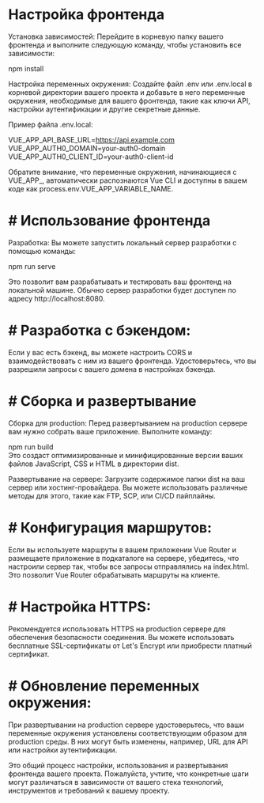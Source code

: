 # Настройка фронтенда  
Установка зависимостей: Перейдите в корневую папку вашего фронтенда и выполните следующую команду, чтобы установить все зависимости:  
 
npm install  

Настройка переменных окружения: Создайте файл .env или .env.local в корневой директории вашего проекта и добавьте в него переменные  окружения, необходимые для вашего фронтенда, такие как ключи API, настройки аутентификации и другие секретные данные.  

Пример файла .env.local:  

VUE_APP_API_BASE_URL=https://api.example.com
VUE_APP_AUTH0_DOMAIN=your-auth0-domain
VUE_APP_AUTH0_CLIENT_ID=your-auth0-client-id


Обратите внимание, что переменные окружения, начинающиеся с VUE_APP_, автоматически распознаются Vue CLI и доступны в вашем коде как process.env.VUE_APP_VARIABLE_NAME.  

# # Использование фронтенда  
Разработка: Вы можете запустить локальный сервер разработки с помощью команды:  

npm run serve  

Это позволит вам разрабатывать и тестировать ваш фронтенд на локальной машине. Обычно сервер разработки будет доступен по адресу http://localhost:8080.  

# # Разработка с бэкендом:   
Если у вас есть бэкенд, вы можете настроить CORS и взаимодействовать с ним из вашего фронтенда. Удостоверьтесь, что вы разрешили запросы с вашего домена в настройках бэкенда.  

# # Сборка и развертывание  
Сборка для production: Перед развертыванием на production сервере вам нужно собрать ваше приложение. Выполните команду:  

npm run build  
Это создаст оптимизированные и минифицированные версии ваших файлов JavaScript, CSS и HTML в директории dist.  

Развертывание на сервере: Загрузите содержимое папки dist на ваш сервер или хостинг-провайдера. Вы можете использовать различные методы для этого, такие как FTP, SCP, или CI/CD пайплайны.  

# # Конфигурация маршрутов:   
Если вы используете маршруты в вашем приложении Vue Router и размещаете приложение в подкаталоге на сервере, убедитесь, что настроили сервер так, чтобы все запросы отправлялись на index.html. Это позволит Vue Router обрабатывать маршруты на клиенте.  

# # Настройка HTTPS:   
Рекомендуется использовать HTTPS на production сервере для обеспечения безопасности соединения. Вы можете использовать бесплатные SSL-сертификаты от Let's Encrypt или приобрести платный сертификат.  

# # Обновление переменных окружения:   
При развертывании на production сервере удостоверьтесь, что ваши переменные окружения установлены соответствующим образом для production среды. В них могут быть изменены, например, URL для API или настройки аутентификации.  


Это общий процесс настройки, использования и развертывания фронтенда вашего проекта. Пожалуйста, учтите, что конкретные шаги могут различаться в зависимости от вашего стека технологий, инструментов и требований к вашему проекту.  
